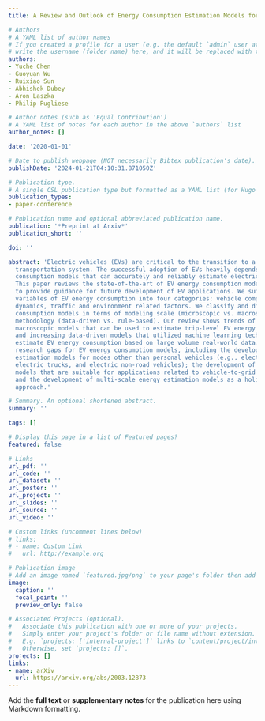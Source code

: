 ```yaml
---
title: A Review and Outlook of Energy Consumption Estimation Models for Electric Vehicles

# Authors
# A YAML list of author names
# If you created a profile for a user (e.g. the default `admin` user at `content/authors/admin/`), 
# write the username (folder name) here, and it will be replaced with their full name and linked to their profile.
authors:
- Yuche Chen
- Guoyuan Wu
- Ruixiao Sun
- Abhishek Dubey
- Aron Laszka
- Philip Pugliese

# Author notes (such as 'Equal Contribution')
# A YAML list of notes for each author in the above `authors` list
author_notes: []

date: '2020-01-01'

# Date to publish webpage (NOT necessarily Bibtex publication's date).
publishDate: '2024-01-21T04:10:31.871050Z'

# Publication type.
# A single CSL publication type but formatted as a YAML list (for Hugo requirements).
publication_types:
- paper-conference

# Publication name and optional abbreviated publication name.
publication: '*Preprint at Arxiv*'
publication_short: ''

doi: ''

abstract: 'Electric vehicles (EVs) are critical to the transition to a low-carbon
  transportation system. The successful adoption of EVs heavily depends on energy
  consumption models that can accurately and reliably estimate electricity consumption.
  This paper reviews the state-of-the-art of EV energy consumption models, aiming
  to provide guidance for future development of EV applications. We summarize influential
  variables of EV energy consumption into four categories: vehicle component, vehicle
  dynamics, traffic and environment related factors. We classify and discuss EV energy
  consumption models in terms of modeling scale (microscopic vs. macroscopic) and
  methodology (data-driven vs. rule-based). Our review shows trends of increasing
  macroscopic models that can be used to estimate trip-level EV energy consumption
  and increasing data-driven models that utilized machine learning technologies to
  estimate EV energy consumption based on large volume real-world data. We identify
  research gaps for EV energy consumption models, including the development of energy
  estimation models for modes other than personal vehicles (e.g., electric buses,
  electric trucks, and electric non-road vehicles); the development of energy estimation
  models that are suitable for applications related to vehicle-to-grid integration;
  and the development of multi-scale energy estimation models as a holistic modeling
  approach.'

# Summary. An optional shortened abstract.
summary: ''

tags: []

# Display this page in a list of Featured pages?
featured: false

# Links
url_pdf: ''
url_code: ''
url_dataset: ''
url_poster: ''
url_project: ''
url_slides: ''
url_source: ''
url_video: ''

# Custom links (uncomment lines below)
# links:
# - name: Custom Link
#   url: http://example.org

# Publication image
# Add an image named `featured.jpg/png` to your page's folder then add a caption below.
image:
  caption: ''
  focal_point: ''
  preview_only: false

# Associated Projects (optional).
#   Associate this publication with one or more of your projects.
#   Simply enter your project's folder or file name without extension.
#   E.g. `projects: ['internal-project']` links to `content/project/internal-project/index.md`.
#   Otherwise, set `projects: []`.
projects: []
links:
- name: arXiv
  url: https://arxiv.org/abs/2003.12873
---
```


Add the **full text** or **supplementary notes** for the publication here using Markdown formatting.

